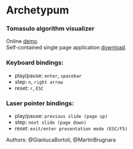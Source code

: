 # Archetypum 
### Tomasulo algorithm visualizer

Online [demo](https://rawgit.com/MartinBrugnara/archetypum/master/demo/index_1496919688.html).   
Self-contained single page application [download](https://raw.githubusercontent.com/MartinBrugnara/archetypum/master/demo/index_1496919688.html).

### Keyboard bindings:

- play/pause: `enter`, `spacebar`
- step: `n`, `right arrow`
- reset: `r`, `ESC`

### Laser pointer bindings:

- play/pause: `previous slide (page up)`
- step: `next slide (page down)`
- reset: `exit/enter presentation mode (ESC/F5)`

Authors: @GianlucaBortoli, @MartinBrugnara
